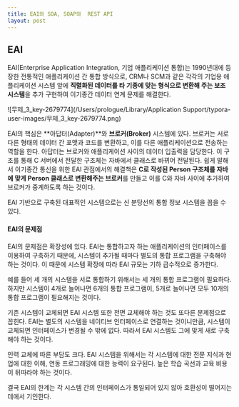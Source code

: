 ```yaml
---
title: EAI와 SOA, SOAP와  REST API
layout: post
---
```


## EAI 

EAI(Enterprise Application Integration, 기업 애플리케이션 통합)는 1990년대에 등장한 전통적인 애플리케이션 간 통합 방식으로, CRM나 SCM과 같은 각각의 기업용 애플리케이션 시스템 앞에 **직렬화된 데이터를 타 기종에 맞는 형식으로 변환해 주는 보조 시스템**을 추가 구현하여 이기종간 데이터 연계 문제를 해결한다.

![무제_3_key-2679774](/Users/prologue/Library/Application Support/typora-user-images/무제_3_key-2679774.png)

EAI의 핵심은 **아답터(Adapter)**와 **브로커(Broker)** 시스템에 있다. 브로커는 서로 다른 형태의 데이터 간 포맷과 코드를 변환하고, 이를 다른 애플리케이션으로 전송하는 역할을 한다. 아답터는 브로커와 애플리케이션 사이의 데이터 입출력을 담당한다. 이 구조를 통해 C 서버에서 전달한 구조체는 자바에서 클래스로 바뀌어 전달된다. 쉽게 말해서 이기종간 통신을 위한 EAI 관점에서의 해결책은 **C로 작성된 Person 구조체를 자바에 맞게 Person 클래스로 변환해주는 브로커**를 만들고 이를 C와 자바 사이에 추가하여 브로커가 중계하도록 하는 것이다. 

EAI 기반으로 구축된 대표적인 시스템으로는 신 분당선의 통합 정보 시스템을 꼽을 수 있다. 



#### EAI의 문제점 

EAI의 문제점은 확장성에 있다. EAI는 통합하고자 하는 애플리케이션의 인터페이스를 이용하여 구축하기 때문에, 시스템이 추가될 때마다 별도의 통합 프로그램을 구축해야 하는 것이다. 이 때문에 시스템 확장에 따라 EAI 규모는 기하 급수적으로 증가한다. 

예를 들어 세 개의 시스템을 서로 통합하기 위해서는 세 개의 통합 프로그램이 필요하다. 하지만 시스템이 4개로 늘어나면 6개의 통합 프로그램이, 5개로 늘어나면 모두 10개의 통합 프로그램이 필요해지는 것이다. 

기존 시스템이 교체되면 EAI 시스템 또한 전면 교체해야 하는 것도 또다른 문제점으로 꼽힌다. EAI는 별도의 시스템을 네이티브 인터페이스로 연결하는 것이니만큼, 시스템이 교체되면 인터페이스가 변경될 수 밖에 없다. 따라서 EAI 시스템도 그에 맞게 새로 구축해야 하는 것이다. 

인력 교체에 따른 부담도 크다. EAI 시스템을 위해서는 각 시스템에 대한 전문 지식과 현업에 대한 이해, 연동 프로그래밍에 대한 능력이 요구된다. 높은 학습 곡선과 교육 비용이 뒤따라야 하는 것이다. 

결국 EAI의 한계는 각 시스템 간의 인터페이스가 통일되어 있지 않아 호환성이 떨어지는 데에서 기인한다.
